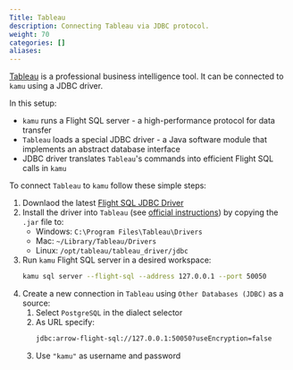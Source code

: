 ```yaml
---
Title: Tableau
description: Connecting Tableau via JDBC protocol.
weight: 70
categories: []
aliases:
---
```


[Tableau](https://www.tableau.com/) is a professional business intelligence tool. It can be connected to `kamu` using a JDBC driver.

In this setup:
- `kamu` runs a Flight SQL server - a high-performance protocol for data transfer
- `Tableau` loads a special JDBC driver - a Java software module that implements an abstract database interface
- JDBC driver translates `Tableau`'s commands into efficient Flight SQL calls in `kamu`

To connect `Tableau` to `kamu` follow these simple steps:
1. Downlaod the latest [Flight SQL JDBC Driver](https://central.sonatype.com/artifact/org.apache.arrow/flight-sql-jdbc-driver)
2. Install the driver into `Tableau` (see [official instructions](https://help.tableau.com/current/pro/desktop/en-us/examples_otherdatabases_jdbc.htm)) by copying the `.jar` file to:
   - Windows: `C:\Program Files\Tableau\Drivers`
   - Mac: `~/Library/Tableau/Drivers`
   - Linux: `/opt/tableau/tableau_driver/jdbc`
3. Run `kamu` Flight SQL server in a desired workspace:
    ```bash
    kamu sql server --flight-sql --address 127.0.0.1 --port 50050
    ```
4. Create a new connection in `Tableau` using `Other Databases (JDBC)` as a source:
   1. Select `PostgreSQL` in the dialect selector
   2. As URL specify:
        ```bash
        jdbc:arrow-flight-sql://127.0.0.1:50050?useEncryption=false
        ```
   3. Use `"kamu"` as username and password
